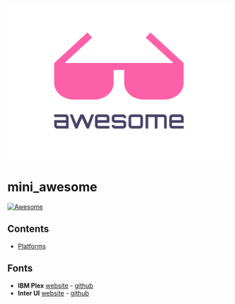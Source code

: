 <div align="center">
	<img width="500" height="350" src="media/logo.svg" alt="Awesome">
</div>

# mini_awesome

[![Awesome](https://awesome.re/badge.svg)](https://awesome.re)

## Contents

* [Platforms](#fonts)

## Fonts

* **IBM Plex** [website](https://www.ibm.com/plex) - [github](https://github.com/IBM/plex)
* **Inter UI** [website](https://rsms.me/inter/) - [github](https://github.com/rsms/inter)
